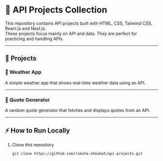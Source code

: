 # 🎨 API Projects Collection  

This repository contains API projects built with HTML, CSS, Tailwind CSS, React.js and Next.js.  
These projects focus mainly on API and data. They are perfect for practicing and handling APIs.   

---

## 🚀 Projects  

### 📌 Weather App  
A simple weather app that shows real-time weather data using an API.

---

### 📌 Quote Generator 
A random quote generator that fetches and displays quotes from an API.     

---

## ⚡ How to Run Locally
1. Clone this repository  
   ```bash
   git clone https://github.com/rimsha-shoukat/api-projects.git
